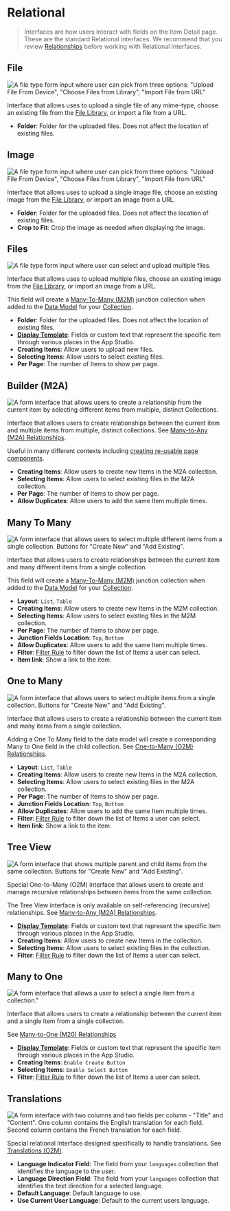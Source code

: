 # Relational

> Interfaces are how users interact with fields on the Item Detail page. These are the standard Relational interfaces.
> We recommend that you review [Relationships](/app/data-model/relationships) before working with Relational interfaces.

## File

![A file type form input where user can pick from three options: "Upload File From Device", "Choose Files from Library", "Import File from URL"](https://cdn.clairview.io/docs/v9/configuration/data-model/fields/interfaces-20230308/interface-file.webp)

Interface that allows uses to upload a single file of any mime-type, choose an existing file from the
[File Library](/user-guide/file-library/files), or import a file from a URL.

- **Folder**: Folder for the uploaded files. Does not affect the location of existing files.

## Image

![A file type form input where user can pick from three options: "Upload File From Device", "Choose Files from Library", "Import File from URL"](https://cdn.clairview.io/docs/v9/configuration/data-model/fields/interfaces-20230308/interface-image.webp)

Interface that allows uses to upload a single image file, choose an existing image from the
[File Library](/user-guide/file-library/files), or import an image from a URL.

- **Folder**: Folder for the uploaded files. Does not affect the location of existing files.
- **Crop to Fit**: Crop the image as needed when displaying the image.

## Files

![A file type form input where user can select and upload multiple files.](https://cdn.clairview.io/docs/v9/configuration/data-model/fields/interfaces-20230308/interface-files.webp)

Interface that allows uses to upload multiple files, choose an existing image from the
[File Library](/user-guide/file-library/files), or import an image from a URL.

This field will create a [Many-To-Many (M2M)](/app/data-model/relationships#many-to-many-m2m) junction collection when
added to the [Data Model](/app/data-model) for your [Collection](/app/data-model/collections).

- **Folder**: Folder for the uploaded files. Does not affect the location of existing files.
- [**Display Template**](/user-guide/content-module/display-templates): Fields or custom text that represent the
  specific item through various places in the App Studio.
- **Creating Items**: Allow users to upload new files.
- **Selecting Items**: Allow users to select existing files.
- **Per Page**: The number of Items to show per page.

## Builder (M2A)

![A form interface that allows users to create a relationship from the current item by selecting different items from multiple, distinct Collections.](https://cdn.clairview.io/docs/v9/configuration/data-model/fields/interfaces-20230308/interface-m2a.webp)

Interface that allows users to create relationships between the current item and multiple items from multiple, distinct
collections. See [Many-to-Any (M2A) Relationships](/app/data-model/relationships#many-to-any-m2a).

Useful in many different contexts including
[creating re-usable page components](/guides/headless-cms/reusable-components).

- **Creating Items**: Allow users to create new Items in the M2A collection.
- **Selecting Items**: Allow users to select existing files in the M2A collection.
- **Per Page**: The number of Items to show per page.
- **Allow Duplicates**: Allow users to add the same Item multiple times.

## Many To Many

![A form interface that allows users to select multiple different items from a single collection. Buttons for "Create New" and "Add Existing".](https://cdn.clairview.io/docs/v9/configuration/data-model/fields/interfaces-20230308/interface-m2m.webp)

Interface that allows users to create relationships between the current item and many different items from a single
collection.

This field will create a [Many-To-Many (M2M)](/app/data-model/relationships#many-to-many-m2m) junction collection when
added to the [Data Model](/app/data-model) for your [Collection](/app/data-model/collections).

- **Layout**: `List`, `Table`
- **Creating Items**: Allow users to create new Items in the M2M collection.
- **Selecting Items**: Allow users to select existing files in the M2M collection.
- **Per Page**: The number of Items to show per page.
- **Junction Fields Location**: `Top`, `Bottom`
- **Allow Duplicates**: Allow users to add the same Item multiple times.
- **Filter**: [Filter Rule](/reference/filter-rules) to filter down the list of Items a user can select.
- **Item link**: Show a link to the item.

## One to Many

![A form interface that allows users to select multiple items from a single collection. Buttons for "Create New" and "Add Existing".](https://cdn.clairview.io/docs/v9/configuration/data-model/fields/interfaces-20230308/interface-o2m.webp)

Interface that allows users to create a relationship between the current item and many items from a single collection.

Adding a One To Many field to the data model will create a corresponding Many to One field in the child collection. See
[One-to-Many (O2M) Relationships](/app/data-model/relationships#one-to-many-o2m).

- **Layout**: `List`, `Table`
- **Creating Items**: Allow users to create new Items in the M2A collection.
- **Selecting Items**: Allow users to select existing files in the M2A collection.
- **Per Page**: The number of Items to show per page.
- **Junction Fields Location**: `Top`, `Bottom`
- **Allow Duplicates**: Allow users to add the same Item multiple times.
- **Filter**: [Filter Rule](/reference/filter-rules) to filter down the list of Items a user can select.
- **Item link**: Show a link to the item.

## Tree View

![A form interface that shows multiple parent and child items from the same collection. Buttons for "Create New" and "Add Existing".](https://cdn.clairview.io/docs/v9/configuration/data-model/fields/interfaces-20230308/interface-treeview.webp)

Special One-to-Many (O2M) interface that allows users to create and manage recursive relationships between items from
the same collection.

The Tree View interface is only available on self-referencing (recursive) relationships. See
[Many-to-Any (M2A) Relationships](/app/data-model/relationships#many-to-any-m2a).

- [**Display Template**](/user-guide/content-module/display-templates): Fields or custom text that represent the
  specific item through various places in the App Studio.
- **Creating Items**: Allow users to create new Items in the collection.
- **Selecting Items**: Allow users to select existing files in the collection.
- **Filter**: [Filter Rule](/reference/filter-rules) to filter down the list of Items a user can select.

## Many to One

![A form interface that allows a user to select a single item from a collection."](https://cdn.clairview.io/docs/v9/configuration/data-model/fields/interfaces-20230308/interface-m2o.webp)

Interface that allows users to create a relationship between the current item and a single item from a single
collection.

See [Many-to-One (M20) Relationships](/app/data-model/relationships#many-to-one-m2o)

- [**Display Template**](/user-guide/content-module/display-templates): Fields or custom text that represent the
  specific item through various places in the App Studio.
- **Creating Items**: `Enable Create Button`
- **Selecting Items**: `Enable Select Button`
- **Filter**: [Filter Rule](/reference/filter-rules) to filter down the list of Items a user can select.

## Translations

![A form interface with two columns and two fields per column - "Title" and "Content". One column contains the English translation for each field. Second column contains the French translation for each field.](https://cdn.clairview.io/docs/v9/configuration/data-model/fields/interfaces-20230308/interface-translations.webp)

Special relational Interface designed specifically to handle translations. See
[Translations (O2M)](/app/data-model/relationships#translations-o2m).

- **Language Indicator Field**: The field from your `languages` collection that identifies the language to the user.
- **Language Direction Field**: The field from your `languages` collection that identifies the text direction for a
  selected language.
- **Default Language**: Default language to use.
- **Use Current User Language**: Default to the current users language.
